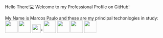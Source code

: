 Hello There!💻
Welcome to my Professional Profile on GitHub!



My Name is Marcos Paulo and these are
my principal techonlogies in study: <br>
<img src ="https://upload.wikimedia.org/wikipedia/commons/thumb/9/99/Unofficial_JavaScript_logo_2.svg/260px-Unofficial_JavaScript_logo_2.svg.png" width ="40">
<img src="https://upload.wikimedia.org/wikipedia/commons/thumb/6/61/HTML5_logo_and_wordmark.svg/1200px-HTML5_logo_and_wordmark.svg.png" width ="40">
<img src="https://upload.wikimedia.org/wikipedia/commons/thumb/d/d5/CSS3_logo_and_wordmark.svg/1452px-CSS3_logo_and_wordmark.svg.png" width="28">" 
<img src="https://plugins.jetbrains.com/files/6098/351655/icon/pluginIcon.svg" width="40">
<img src="https://upload.wikimedia.org/wikipedia/commons/thumb/a/a7/React-icon.svg/800px-React-icon.svg.png" width ="40">
<img src="https://github.com/user-attachments/assets/85d9731b-352b-4026-bdeb-1dd81b62c509" width = "40">
<img src ="https://github.com/user-attachments/assets/5544d903-16bd-4eee-8940-bf82fadf5538" width = "40">

